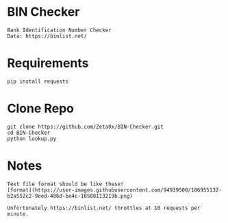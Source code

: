 # BIN Checker
    Bank Identification Number Checker
    Data: https://binlist.net/

# Requirements
    pip install requests
    
# Clone Repo
    git clone https://github.com/Zeta0x/BIN-Checker.git
    cd BIN-Checker
    python lookup.py
    
# Notes
    
    Text file format should be like these!
    [format](https://user-images.githubusercontent.com/94939500/186955132-b2a552c2-9eed-486d-be4c-10588113219b.png)
    
    Unfortunately https://binlist.net/ throttles at 10 requests per minute.
